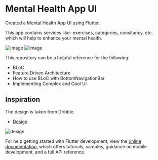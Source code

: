 # Mental Health App UI

Created a Mental Health App UI using Flutter.

This app contains services like- exercises, categories, consltancy, etc. which will help to enhance your mental health.

![image](https://github.com/mp2463/Mental_Health-Application-UI/assets/103843419/a5c649ca-9db0-47f2-a0a5-6d9ca5cefb04)
![image](https://github.com/mp2463/Mental_Health-Application-UI/assets/103843419/dbf2f3be-3898-4898-8286-45a67f7472bc)


This repository can be a helpful reference for the following:

- BLoC
- Feature Driven Architecture
- How to use BLoC with BottomNavigationBar
- Implementing Complex and Cool UI

## Inspiration

The design is taken from Dribble.

- [Design](https://dribbble.com/shots/15002657-Mental-Health-App)

![design](https://user-images.githubusercontent.com/64529996/220638625-8c4ef686-2a26-4e26-981c-82decaa9a4e4.png)


For help getting started with Flutter development, view the
[online documentation](https://docs.flutter.dev/), which offers tutorials,
samples, guidance on mobile development, and a full API reference.

